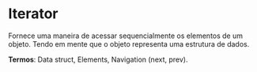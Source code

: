 
# Iterator

Fornece uma maneira de acessar sequencialmente os elementos de um objeto. Tendo em mente que o objeto representa uma estrutura de dados.

**Termos**: Data struct, Elements, Navigation (next, prev).


